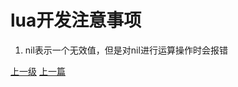 # lua开发注意事项
1. nil表示一个无效值，但是对nil进行运算操作时会报错





















[上一级](base.md)
[上一篇](lua_CartesianProduct.md)
